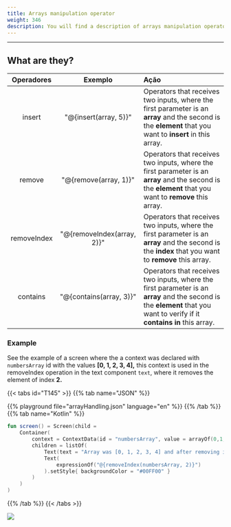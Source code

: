 ```yaml
---
title: Arrays manipulation operator
weight: 346
description: You will find a description of arrays manipulation operator.
---
```


---

## What are they? 

| Operadores | Exemplo | Ação |
| :---: | :---: | :--- |
| insert | "@{insert\(array, 5\)}" | Operators that receives two inputs, where the first parameter is an **array** and the second is the **element** that you want to **insert** in this array. |
| remove | "@{remove\(array, 1\)}" | Operators that receives two inputs, where the first parameter is an **array** and the second is the **element** that you want to **remove** this array. |
| removeIndex | "@{removeIndex\(array, 2\)}" | Operators that receives two inputs, where the first parameter is an **array** and the second is the **index** that you want to **remove** this array.  |
| contains | "@{contains\(array, 3\)}" | Operators that receives two inputs, where the first parameter is an **array** and the second is the **element** that you want to verify if it **contains in**  this array. |

### Example

See the example of a screen where the a context was declared with `numbersArray` id with the values **\[0, 1, 2, 3, 4\],** this context is used in the removeIndex operation in the text component `text`, where it removes the element of index **2.**

{{< tabs id="T145" >}}
{{% tab name="JSON" %}}
<!-- json-playground:arrayHandling.json
{
  "_beagleComponent_" : "beagle:screenComponent",
  "child" : {
    "_beagleComponent_" : "beagle:container",
    "children" : [ {
      "_beagleComponent_" : "beagle:text",
      "text" : "Array was [0, 1, 2, 3, 4] and after removing index 2 now is: "
    }, {
      "_beagleComponent_" : "beagle:text",
      "text" : "@{removeIndex(numbersArray, 2)}",
      "style" : {
        "backgroundColor" : "#00FF00"
      }
    } ],
    "context" : {
      "id" : "numbersArray",
      "value" : [ 0, 1, 2, 3, 4 ]
    }
  }
}
-->
{{% playground file="arrayHandling.json" language="en" %}}
{{% /tab %}}
{{% tab name="Kotlin" %}}
```kotlin
fun screen() = Screen(child = 
    Container(
        context = ContextData(id = "numbersArray", value = arrayOf(0,1,2,3,4)),
        children = listOf(
            Text(text = "Array was [0, 1, 2, 3, 4] and after removing index 2 now is: "),
            Text(
                expressionOf("@{removeIndex(numbersArray, 2)}")
            ).setStyle{ backgroundColor = "#00FF00" }
        )
    )
)
```
{{% /tab %}}
{{< /tabs >}}

![](/shared/array.png)
